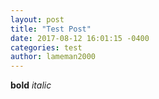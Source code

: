 ```yaml
---
layout: post
title: "Test Post"
date: 2017-08-12 16:01:15 -0400
categories: test
author: lameman2000
---
```

**bold** *italic*
